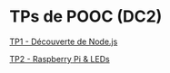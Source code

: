 TPs de POOC (DC2)
=================

[TP1 - Découverte de Node.js](TP1.md)

[TP2 - Raspberry Pi & LEDs](TP2.md)
